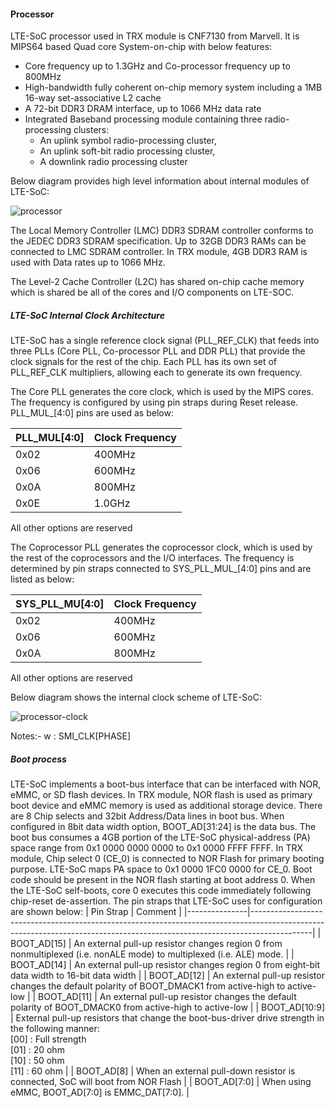 #### Processor

LTE-SoC processor used in TRX module is CNF7130 from Marvell. It is MIPS64 based Quad core System-on-chip with below features: 
* Core frequency up to 1.3GHz and Co-processor frequency up to 800MHz
* High-bandwidth fully coherent on-chip memory system including a 1MB 16-way set-associative L2 cache
* A 72-bit DDR3 DRAM interface, up to 1066 MHz data rate
* Integrated Baseband processing module containing three radio-processing clusters: 
    * An uplink symbol radio-processing cluster, 
    * An uplink soft-bit radio processing cluster, 
    * A downlink radio processing cluster

Below diagram provides high level information about internal modules of LTE-SoC:

![processor](https://ukama-site-assets.s3.amazonaws.com/hardware/Processor.png)


The Local Memory Controller (LMC) DDR3 SDRAM controller conforms to the JEDEC DDR3 SDRAM specification. 
Up to 32GB DDR3 RAMs can be connected to LMC SDRAM controller. In TRX module, 4GB DDR3 RAM is used with Data rates up to 1066 MHz.

The Level-2 Cache Controller (L2C) has shared on-chip cache memory which is shared be all of the cores and I/O components on LTE-SOC. 

##### LTE-SoC Internal Clock Architecture

LTE-SoC has a single reference clock signal (PLL_REF_CLK) that feeds into three PLLs (Core PLL, Co-processor PLL and DDR PLL) that provide the clock signals for the rest of the chip.
Each PLL has its own set of PLL_REF_CLK multipliers, allowing each to generate its own frequency.

The Core PLL generates the core clock, which is used by the MIPS cores. The frequency is configured by using pin straps during Reset release. PLL_MUL_[4:0] pins are used as below: 

| PLL_MUL[4:0] | Clock Frequency |
|--------------|-----------------|
| 0x02         | 400MHz          |
| 0x06         | 600MHz          |
| 0x0A         | 800MHz          |
| 0x0E         | 1.0GHz          |
All other options are reserved

The Coprocessor PLL generates the coprocessor clock, which is used by the rest of the coprocessors and the I/O interfaces. The frequency is determined by pin straps connected to SYS_PLL_MUL_[4:0] pins and are listed as below:

| SYS_PLL_MU[4:0] | Clock Frequency |
|-----------------|-----------------|
| 0x02            | 400MHz          |
| 0x06            | 600MHz          |
| 0x0A            | 800MHz          |
All other options are reserved

Below diagram shows the internal clock scheme of LTE-SoC:

![processor-clock](https://ukama-site-assets.s3.amazonaws.com/hardware/Processor-Clock%20internal.png)

Notes:-
      w : SMI_CLK[PHASE]  

##### Boot process

LTE-SoC implements a boot-bus interface that can be interfaced with NOR, eMMC, or SD flash devices. In TRX module, NOR flash is used as primary boot device and eMMC memory is used as additional storage device. 
There are 8 Chip selects and 32bit Address/Data lines in boot bus.
When configured in 8bit data width option, BOOT_AD[31:24] is the data bus.
The boot bus consumes a 4GB portion of the LTE-SoC physical-address (PA) space range from 0x1 0000 0000 0000 to 0x1 0000 FFFF FFFF. 
In TRX module, Chip select 0 (CE_0) is connected to NOR Flash for primary booting purpose. 
LTE-SoC maps PA space to 0x1 0000 1FC0 0000 for CE_0.
Boot code should be present in the NOR flash starting at boot address 0. When the LTE-SoC self-boots, core 0 executes this code immediately following chip-reset de-assertion. 
The pin straps that LTE-SoC uses for configuration are shown below:
| Pin Strap     | Comment                                                                                                                                                                   |
|---------------|---------------------------------------------------------------------------------------------------------------------------------------------------------------------------|
| BOOT_AD[15]   | An external pull-up resistor changes region 0 from nonmultiplexed (i.e. nonALE mode) to multiplexed (i.e. ALE) mode.                                                      |
| BOOT_AD[14]   | An external pull-up resistor changes region 0 from eight-bit data width to 16-bit data width                                                                              |
| BOOT_AD[12]   | An external pull-up resistor changes the default polarity of BOOT_DMACK1 from active-high to active-low                                                                   |
| BOOT_AD[11]   | An external pull-up resistor changes the default polarity of BOOT_DMACK0 from active-high to active-low                                                                   |
| BOOT_AD[10:9] | External pull-up resistors that change the boot-bus-driver drive strength in the following manner: <br /> [00] : Full strength <br /> [01] : 20 ohm <br /> [10] : 50 ohm <br /> [11] : 60 ohm |
| BOOT_AD[8]    | When an external pull-down resistor is connected, SoC will boot from NOR Flash                                                                                            |
| BOOT_AD[7:0]  | When using eMMC, BOOT_AD[7:0] is EMMC_DAT[7:0].                                                                                                                           |



